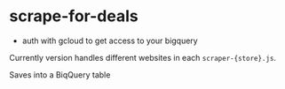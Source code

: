 # scrape-for-deals

- auth with gcloud to get access to your bigquery

Currently version handles different websites in each `scraper-{store}.js`.

Saves into a BiqQuery table